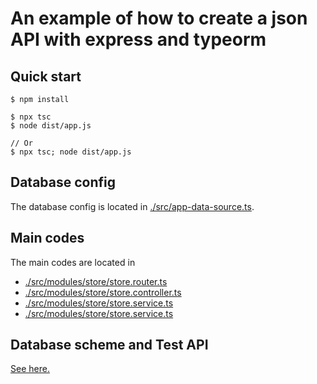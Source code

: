 # An example of how to create a json API with express and typeorm

## Quick start
```
$ npm install

$ npx tsc
$ node dist/app.js

// Or
$ npx tsc; node dist/app.js
```

## Database config
The database config is located in [./src/app-data-source.ts](./src/app-data-source.ts).


## Main codes
The main codes are located in 
* [./src/modules/store/store.router.ts](./src/modules/store/store.router.ts)
* [./src/modules/store/store.controller.ts](./src/modules/store/store.controller.ts)
* [./src/modules/store/store.service.ts](./src/modules/store/store.service.ts)
* [./src/modules/store/store.service.ts](./src/modules/store/store.entity.ts)


## Database scheme and Test API
[See here.](../README.md)